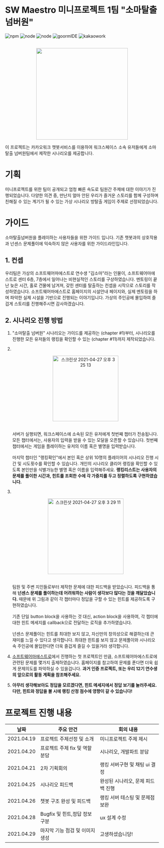 # SW Maestro 미니프로젝트 1팀 "소마탈출 넘버원"
![npm](https://img.shields.io/badge/npm-v6.11.3-green?style=flat-square)
![node](https://img.shields.io/badge/node-v10.16.3-green?style=flat-square)
![node](https://img.shields.io/badge/mongoDB-v5.12.5-green?style=flat-square)
![goormIDE](https://img.shields.io/badge/goormIDE-blue?style=flat-square)
![kakaowork](https://img.shields.io/badge/kakaoWork-yellow?style=flat-square)
<br/><br/>
<p align ="center"><img src = "https://user-images.githubusercontent.com/59948675/116198245-af0d6b00-a770-11eb-83d3-f1d69abaad3f.jpeg" width = "300px" /></p>
이 프로젝트는 카카오워크 챗봇서비스를 이용하여 워크스페이스 소속 유저들에게 소마탈출 넘버원팀에서 제작한 시나리오를 제공합니다.

# 기획
미니프로젝트를 위한 팀이 공개되고 엄청 빠른 속도로 팀원간 주제에 대한 이야기가 진행되었습니다. 다양한 의견 중, 만난지 얼마 안된 우리가 즐거운 스토리를 함께 구성하며 친해질 수 있는 계기가 될 수 있는 가상 시나리오 방탈출 게임이 주제로 선정되었습니다.

# 가이드    
소마탈출넘버원을 플레이하는 사용자들을 위한 가이드 입니다. 기존 챗봇과의 상호작용과 넌센스 문제풀이에 익숙하지 않은 사용자를 위한 가이드라인입니다.

## 1. 컨셉
우리팀은 가상의 소프트웨어마에스트로 연수생 "김소마"라는 인물이, 소프트웨어마에스트로 센터 6층, 7층에서 일어나는 비현실적인 스토리를 구상하였습니다. 멘토링이 끝난 늦은 시간, 홀로 건물에 남겨져, 갖힌 센터를 탈출하는 컨셉을 시작으로 스토리를 작성하였습니다. 소프트웨어마에스트로 홈페이지의 시설안내 페이지와, 실제 멘토링을 하며 파악한 실제 시설을 기반으로 진행되는 이야기입니다. 가상의 주인공에 몰입하여 즐겁게 스토리를 진행해주시면 감사하겠습니다.

## 2. 시나리오 진행 방법   
1. "소마탈출 넘버원" 시나리오는 가이드를 제공하는 (chapter #1)부터, 시나리오를 진행한 모든 유저들의 랭킹을 확인할 수 있는 (chapter #11)까지 제작되었습니다.
2. <br><p align="center"><img width="215" alt="스크린샷 2021-04-27 오후 3 25 13" src="https://user-images.githubusercontent.com/59948675/116195222-e24dfb00-a76c-11eb-99f0-3b3a87bb9b4a.png"/></p>
<br>서버가 실행되면, 워크스페이스에 소속된 모든 유저에게 첫번째 챕터가 전송됩니다. 모든 챕터에서는, 사용자의 입력을 받을 수 있는 모달을 오픈할 수 있습니다. 첫번째 챕터에서는 게임을 플레이하는 유저의 이름 혹은 별명을 입력받습니다.<br><br>마지막 챕터인 "랭킹확인"에서 본인 혹은 상위 10명의 플레이어의 시나리오 진행 시간 및 시도횟수를 확인할 수 있습니다. 개인의 시나리오 클리어 랭킹을 확인할 수 있도록 본인만을 식별가능한 별명 혹은 이름을 입력해주세요. <b>랭킹리스트는 사용자의 문제를 풀이한 시간과, 힌트를 조회한 수에 각 가중치를 두고 정렬하도록 구현하였습니다.</b>
                                                                                                     
3. <br><p align="center"><img width="248" alt="스크린샷 2021-04-27 오후 3 29 11" src="https://user-images.githubusercontent.com/59948675/116195558-55f00800-a76d-11eb-8792-97e2a53c10dd.png"></p><br>
팀원 및 주변 지인들로부터 제작한 문제에 대한 피드백을 받았습니다. 피드백을 통해 <b>넌센스 문제를 풀이하는데 어려워하는 사람이 생각보다 많다는 것을 깨달았습니다.</b> 때문에 위 그림과 같이 각 챕터마다 정답을 구할 수 있는 힌트를 제공하도록 구현하였습니다.<br><br>기존 단일 button block을 사용하는 것 대신, action block을 사용하여, 각 챕터에 대한 힌트 메세지를 callback으로 전달하는 로직을 추가하였습니다.
<br><br>넌센스 문제풀이는 힌트를 최대한 보지 않고, 자신만의 창의성으로 해결하는데 큰 재미를 느낄 수 있다고 생각합니다. 최대한 힌트를 보지 않고 문제풀이와 시나리오속 주인공에 몰입한다면 더욱 즐겁게 즐길 수 있을거라 생각합니다.

4. [소프트웨어마에스트로](https://www.swmaestro.org/sw/main/main.do)에서 진행하는 첫 프로젝트인 만큼, 소프트웨어마에스트로에 관련된 문제를 몇가지 출제하였습니다. 홈페이지를 참고하여 문제를 푼다면 더욱 쉽게 문제의도를 파악하실 수 있을겁니다. <b>과거 인증 프로젝트, 또는 우리 12기 연수생의 앞으로의 활동 계획을 참조해주세요.</b>

5. <b>아무리 생각해보아도 정답을 모르겠다면, 힌트 메세지에서 정답 보기를 눌러주세요. 다만, 힌트와 정답을 볼 시에 랭킹 산정 점수에 영향이 갈 수 있습니다!</b>

# 프로젝트 진행 내용

|날짜|주요 안건|회의 내용|
|------|-------------|--------------|
|2021.04.19|프로젝트 주제선정 및 소개|미니프로젝트 주제 제시|
|2021.04.20|프로젝트 주제 fix 및 역할분담|시나리오, 개발파트 분담|
|2021.04.21|2차 기획회의|랭킹 서버구현 및 채팅 ui 결정|
|2021.04.25|시나리오 피드백|완성된 시나리오, 문제 피드백 진행|
|2021.04.26|챗봇 구조 완성 및 피드백|랭킹 서버 테스팅 및 문제점 보완|
|2021.04.28|Bugfix 및 힌트,정답 정보 구분|ux 설계 수정|
|2021.04.29|마지막 기능 점검 및 이미지 생성|고생하셨습니당!|

